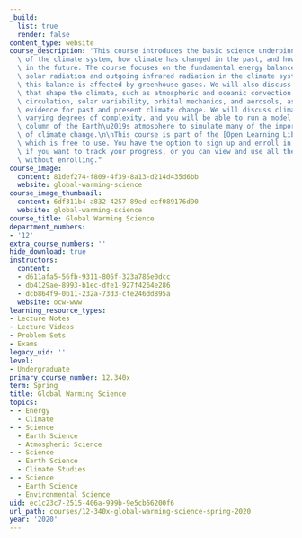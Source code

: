 ```yaml
---
_build:
  list: true
  render: false
content_type: website
course_description: "This course introduces the basic science underpinning our knowledge\
  \ of the climate system, how climate has changed in the past, and how it may change\
  \ in the future. The course focuses on the fundamental energy balance between incoming\
  \ solar radiation and outgoing infrared radiation in the climate system, and how\
  \ this balance is affected by greenhouse gases. We will also discuss physical processes\
  \ that shape the climate, such as atmospheric and oceanic convection and large-scale\
  \ circulation, solar variability, orbital mechanics, and aerosols, as well as the\
  \ evidence for past and present climate change. We will discuss climate models of\
  \ varying degrees of complexity, and you will be able to run a model of a single\
  \ column of the Earth\u2019s atmosphere to simulate many of the important elements\
  \ of climate change.\n\nThis course is part of the [Open Learning Library](https://openlearning.mit.edu/courses-programs/open-learning-library),\
  \ which is free to use. You have the option to sign up and enroll in the course\
  \ if you want to track your progress, or you can view and use all the materials\
  \ without enrolling."
course_image:
  content: 81def274-f809-4f39-8a13-d214d435d6bb
  website: global-warming-science
course_image_thumbnail:
  content: 6df311b4-a832-4257-89ed-ecf089176d90
  website: global-warming-science
course_title: Global Warming Science
department_numbers:
- '12'
extra_course_numbers: ''
hide_download: true
instructors:
  content:
  - d611afa5-56fb-9311-806f-323a785e0dcc
  - db4129ae-8993-b1ec-dfe1-927f4264e286
  - dcb864f9-0b11-232a-73d3-cfe246dd895a
  website: ocw-www
learning_resource_types:
- Lecture Notes
- Lecture Videos
- Problem Sets
- Exams
legacy_uid: ''
level:
- Undergraduate
primary_course_number: 12.340x
term: Spring
title: Global Warming Science
topics:
- - Energy
  - Climate
- - Science
  - Earth Science
  - Atmospheric Science
- - Science
  - Earth Science
  - Climate Studies
- - Science
  - Earth Science
  - Environmental Science
uid: ec1c23c7-2515-406a-999b-9e5cb56200f6
url_path: courses/12-340x-global-warming-science-spring-2020
year: '2020'
---
```

